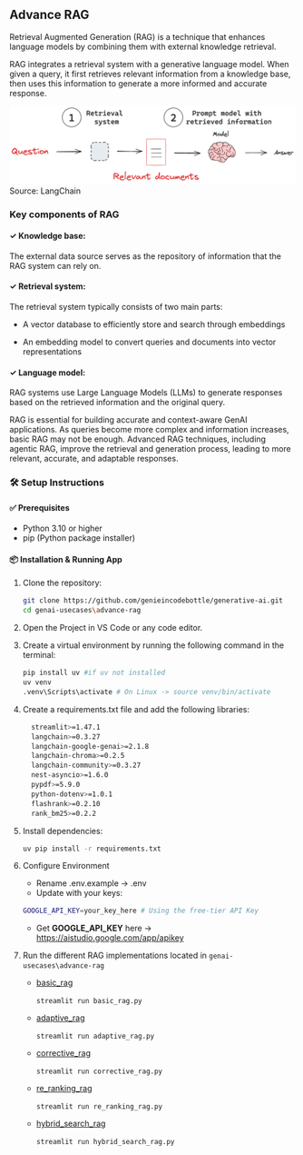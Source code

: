## Advance RAG

Retrieval Augmented Generation (RAG) is a technique that enhances language models by combining them with external knowledge retrieval.

RAG integrates a retrieval system with a generative language model. When given a query, it first retrieves relevant information from a knowledge base, then uses this information to generate a more informed and accurate response.


![alt text](images/rag.png)
Source: LangChain

### Key components of RAG

#### ✓ Knowledge base: 
The external data source serves as the repository of information that the RAG system can rely on.

#### ✓ Retrieval system: 
The retrieval system typically consists of two main parts:

  * A vector database to efficiently store and search through embeddings

  * An embedding model to convert queries and documents into vector representations

#### ✓ Language model: 
RAG systems use Large Language Models (LLMs) to generate responses based on the retrieved information and the original query.

RAG is essential for building accurate and context-aware GenAI applications. As queries become more complex and information increases, basic RAG may not be enough. Advanced RAG techniques, including agentic RAG, improve the retrieval and generation process, leading to more relevant, accurate, and adaptable responses.

### 🛠️ Setup Instructions

#### ✅ Prerequisites
   - Python 3.10 or higher
   - pip (Python package installer)

#### 📦 Installation & Running App
   1. Clone the repository:

      ```bash
      git clone https://github.com/genieincodebottle/generative-ai.git
      cd genai-usecases\advance-rag
      ```
   2. Open the Project in VS Code or any code editor.
   3. Create a virtual environment by running the following command in the terminal:
   
      ```bash
      pip install uv #if uv not installed
      uv venv
      .venv\Scripts\activate # On Linux -> source venv/bin/activate
      ```
   4. Create a requirements.txt file and add the following libraries:
      
      ```bash
        streamlit>=1.47.1 
        langchain>=0.3.27 
        langchain-google-genai>=2.1.8 
        langchain-chroma>=0.2.5 
        langchain-community>=0.3.27
        nest-asyncio>=1.6.0
        pypdf>=5.9.0
        python-dotenv>=1.0.1
        flashrank>=0.2.10
        rank_bm25>=0.2.2
      ```
   5. Install dependencies:
      
      ```bash
      uv pip install -r requirements.txt
      ```
   6. Configure Environment
      * Rename .env.example → .env
      * Update with your keys:

      ```bash
      GOOGLE_API_KEY=your_key_here # Using the free-tier API Key
      ```
      * Get **GOOGLE_API_KEY** here -> https://aistudio.google.com/app/apikey

   9. Run the different RAG implementations located in ```genai-usecases\advance-rag```
   
      * [basic_rag](./basic_rag.py) 

        `streamlit run basic_rag.py`
    
      * [adaptive_rag](./adaptive_rag.py)
      
        `streamlit run adaptive_rag.py`

      * [corrective_rag](./corrective_rag.py)
      
        `streamlit run corrective_rag.py`

      * [re_ranking_rag](./re_ranking_rag.py)
      
        `streamlit run re_ranking_rag.py`

      * [hybrid_search_rag](./hybrid_search_rag.py)
      
        `streamlit run hybrid_search_rag.py`

